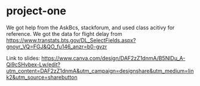 # project-one
We got help from the AskBcs, stackforum, and used class acitivy for reference.
We got the data for flight delay from https://www.transtats.bts.gov/DL_SelectFields.aspx?gnoyr_VQ=FGJ&QO_fu146_anzr=b0-gvzr

Link to slides: https://www.canva.com/design/DAF2zZ1dnmA/B5NlDu_A-Qi9cSHvbex-Lw/edit?utm_content=DAF2zZ1dnmA&utm_campaign=designshare&utm_medium=link2&utm_source=sharebutton
